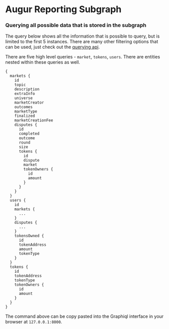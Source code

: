 # Augur Reporting Subgraph

### Querying all possible data that is stored in the subgraph
The query below shows all the information that is possible to query, but is limited to the first 5 instances. There are many other filtering options that can be used, just check out the [querying api](https://github.com/graphprotocol/graph-node/blob/master/docs/graphql-api.md).

There are five high level queries - `market`, `tokens`, `users`. There are entities nested within these queries as well. 

```
{
  markets {
    id
    topic
    description
    extraInfo
    universe
    marketCreator
    outcomes
    marketType
    finalized
    marketCreationFee
    disputes {
      id
      completed
      outcome
      round
      size
      tokens {
        id
        dispute
        market
        tokenOwners {
          id
          amount
        }
      }
    }
  }
  users {
    id
    markets {
      ...
    }
    disputes {
      ...
    }
    tokensOwned {
      id
      tokenAddress
      amount
      tokenType
    }
  }
  tokens {
    id
    tokenAddress
    tokenType
    tokenOwners {
      id
      amount
    }
  }
}

```
The command above can be copy pasted into the Graphiql interface in your browser at `127.0.0.1:8000`.

